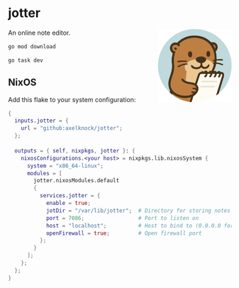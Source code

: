 # jotter

<img src="https://raw.githubusercontent.com/axelknock/jotter/refs/heads/master/web/img/jotter-transparent.svg" alt="jotter the otter" width="33%" align="right">

An online note editor.


```sh
go mod download
```

```sh
go task dev
```

## NixOS

Add this flake to your system configuration:

```nix
{
  inputs.jotter = {
    url = "github:axelknock/jotter";
  };

  outputs = { self, nixpkgs, jotter }: {
    nixosConfigurations.<your host> = nixpkgs.lib.nixosSystem {
      system = "x86_64-linux";
      modules = [
        jotter.nixosModules.default
        {
          services.jotter = {
            enable = true;
            jotDir = "/var/lib/jotter";  # Directory for storing notes
            port = 7086;                 # Port to listen on
            host = "localhost";          # Host to bind to (0.0.0.0 for all interfaces)
            openFirewall = true;         # Open firewall port
          };
        }
      ];
    };
  };
}
```
